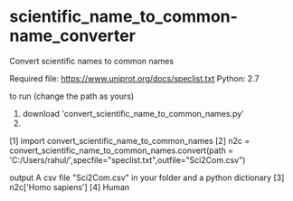 # scientific_name_to_common-name_converter
Convert scientific names to common names

Required file: https://www.uniprot.org/docs/speclist.txt
Python: 2.7

to run (change the path as yours)
1. download 'convert_scientific_name_to_common_names.py'
2.

[1] import convert_scientific_name_to_common_names
[2] n2c = convert_scientific_name_to_common_names.convert(path = 'C:/Users/rahul/',specfile="speclist.txt",outfile="Sci2Com.csv")

output 
A csv file "Sci2Com.csv" in your folder and a python dictionary
[3] n2c['Homo sapiens']
[4] Human

